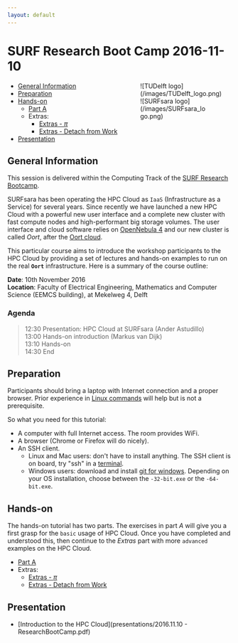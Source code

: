 ```yaml
---
layout: default
---
```


# SURF Research Boot Camp 2016-11-10

<div style="float:right;max-width:205px;" markdown="1">
![TUDelft logo](/images/TUDelft_logo.png)

<div style="max-width:150px;" markdown="1">
![SURFsara logo](/images/SURFsara_logo.png)
</div>
</div>

* [General Information](#general) <br>
* [Preparation](#preparation) <br>
* [Hands-on](#hands-on) <br>
  * [Part A](partA)
  * Extras:
    * [Extras - _&pi;_](extraPI)
    * [Extras - Detach from Work](extraDetachWork)
* [Presentation](#presentations)

## <a name="general"></a>General Information 
This session is delivered within the Computing Track of the [SURF Research Bootcamp](https://surfresearchbootcamp.nl/).

SURFsara has been operating the HPC Cloud as `IaaS` (Infrastructure as a Service) for several years. 
Since recently we have launched a new HPC Cloud with a powerful new user interface and a complete new cluster with fast compute nodes and high-performant big storage volumes. 
The user interface and cloud software relies on [OpenNebula 4](http://opennebula.org/) and our new cluster is called _Oort_, after the [Oort cloud](https://en.wikipedia.org/wiki/Oort_cloud).

This particular course aims to introduce the workshop participants to the HPC Cloud by providing a set of lectures and hands-on examples to run on the real **`Oort`** infrastructure. 
Here is a summary of the course outline:

**Date**: 10th November 2016  
**Location**: Faculty of Electrical Engineering, Mathematics and Computer Science (EEMCS building), at Mekelweg 4, Delft

### Agenda
>12:30 Presentation: HPC Cloud at SURFsara (Ander Astudillo)  
13:00 Hands-on introduction (Markus van Dijk)  
13:10 Hands-on  
14:30 End  

## <a name="preparation"></a>Preparation

Participants should bring a laptop with Internet connection and a proper browser. 
Prior experience in [Linux commands](http://cli.learncodethehardway.org/book/) will help but is not a prerequisite. 

So what you need for this tutorial:

* A computer with full Internet access. The room provides WiFi.
* A browser (Chrome or Firefox will do nicely).
* An SSH client.
  * Linux and Mac users: don't have to install anything. The SSH client is on board, try "ssh" in a [terminal](http://askubuntu.com/questions/38162/what-is-a-terminal-and-how-do-i-open-and-use-it).
  * Windows users: download and install [git for windows](https://git-for-windows.github.io/). Depending on your OS installation, choose between the `-32-bit.exe` or the `-64-bit.exe`.


## <a name="hands-on"></a> Hands-on
The hands-on tutorial has two parts. The exercises in part *A* will give you a first grasp for the `basic` usage of HPC Cloud. Once you have completed and understood this, then continue to the *Extras* part with more `advanced` examples on the HPC Cloud. 

  * [Part A](partA)
  * Extras:
    * [Extras - _&pi;_](extraPI)
    * [Extras - Detach from Work](extraDetachWork)

## <a name="presentations"></a> Presentation

* [Introduction to the HPC Cloud](presentations/2016.11.10 - ResearchBootCamp.pdf)
